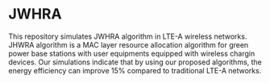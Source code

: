 # JWHRA
This repository simulates JWHRA algorithm in LTE-A wireless networks. JHWRA algorithm is a MAC layer resource allocation algorithm for green power base stations with user equipments equipped with wireless chargin devices. Our simulations indicate that by using our proposed algorithms, the energy efficiency can improve 15% compared to traditional LTE-A networks.
